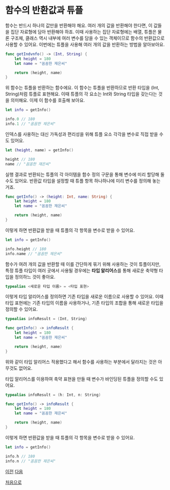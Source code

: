 # 함수의 반환값과 튜플

함수는 반드시 하나의 값만을 반환해야 해요. 여러 개의 값을 반환해야 한다면, 이 값들을 집단 자료형에 담아 반환해야 하죠. 이때 사용하는 집단 자료형에는 배열, 튜플은 물론 구조체, 클래스 역시 내부에 여러 변수를 담을 수 있는 객체이므로 함수의 반환값으로 사용할 수 있어요. 이번에는 튜플을 사용해 여러 개의 값을 반환하는 방법을 알아보아요.

```swift
func getIndvnfo() -> (Int, String) {
    let height = 180
    let name = "꼼꼼한 재은씨"

    return (height, name)
}
```

위 함수는 튜플을 반환하는 함수에요. 이 함수는 튜플을 반환하므로 반환 타입을 (Int, String)처럼 튜플로 표현해요. 이때 튜플의 각 요소는 Int와 String 타입을 갖는다는 것을 의미해요. 이제 이 함수를 호출해 보아요.

```swift
let info = getInfo()

info.0 // 180
info.1 // "꼼꼼한 재은씨"
```

인덱스를 사용하는 대신 가독성과 편리성을 위해 튜플 요소 각각을 변수로 직접 받을 수도 있어요.

```swift
let (height, name) = getInfo()

height // 180
name // "꼼꼼한 재은씨"
```

실행 결과로 반환되는 튜플의 각 아이템을 함수 정의 구문을 통해 변수에 미리 할당해 둘 수도 있어요. 반환값 타입을 설정할 때 튜플 항목 하나하나에 미리 변수를 정의해 놓는 거죠.

```swift
func getInfo() -> (height: Int, name: String) {
    let height = 180
    let name = "꼼꼼한 재은씨"

    return (height, name)
}
```

이렇게 하면 반환값을 받을 때 튜플의 각 항목을 변수로 받을 수 있어요.

```swift
let info = getInfo()

info.height // 180
info.name // "꼼꼼한 재은씨"
```

함수가 여려 개의 값을 반환할 때 이를 간단하게 묶기 위해 사용하는 것이 튜플이지만, 특정 튜플 타입이 여러 곳에서 사용될 경우에는 **타입 알리어스**를 통해 새로운 축약형 타입을 정의하느 것이 좋아요.

```swift
typealias <새로운 타입 이름> = <타입 표현>
```

이렇게 타입 알리어스를 정의하면 기존 타입을 새로운 이름으로 사용할 수 있어요. 이때 타입 표현에는 기존 타입의 이름을 사용하거나, 기존 타입의 조합을 통해 새로운 타입을 정의할 수 있어요.

```swift
typealias infoResult = (Int, String)

func getInfo() -> infoResult {
    let height = 180
    let name = "꼼꼼한 재은씨"

    return (height, name)
}
```

위와 같이 타입 알리어스 적용했다고 해서 함수를 사용하는 부분에서 달라지는 것은 아무것도 없어요.

타입 알리어스를 이용하여 축약 표현을 만들 때 변수가 바인딩된 튜플을 정의할 수도 있어요.

```swift
typealias infoResult = (h: Int, n: String)

func getInfo() -> infoResult {
    let height = 180
    let name = "꼼꼼한 재은씨"

    return (height, name)
}
```

이렇게 하면 반환값을 받을 때 튜플의 각 항목을 변수로 받을 수 있어요.

```swift
let info = getInfo()

info.h // 180
info.n // "꼼꼼한 재은씨"
```

[이전](https://github.com/MojitoBar/iOS-DeepDive/blob/main/%EA%BC%BC%EA%BC%BC%ED%95%9C_%EC%9E%AC%EC%9D%80%EC%94%A8%EC%9D%98_Swift_%EB%AC%B8%EB%B2%95%ED%8E%B8/7.1.2.md)
[다음](https://github.com/MojitoBar/iOS-DeepDive/blob/main/%EA%BC%BC%EA%BC%BC%ED%95%9C_%EC%9E%AC%EC%9D%80%EC%94%A8%EC%9D%98_Swift_%EB%AC%B8%EB%B2%95%ED%8E%B8/7.2.md)

[처음으로](https://github.com/MojitoBar/iOS-DeepDive/blob/main/%EA%BC%BC%EA%BC%BC%ED%95%9C_%EC%9E%AC%EC%9D%80%EC%94%A8%EC%9D%98_Swift_%EB%AC%B8%EB%B2%95%ED%8E%B8/README.md)
